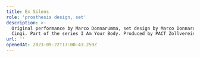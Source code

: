 ```yaml
---
title: Ex Silens
role: 'prosthesis design, set'
description: >-
  Original performance by Marco Donnarumma, set design by Marco Donnarumma, Anna
  Cingi. Part of the series I Am Your Body. Produced by PACT Zollverein, Essen
url: ''
openedAt: 2023-09-22T17:00:43.259Z
---
```


